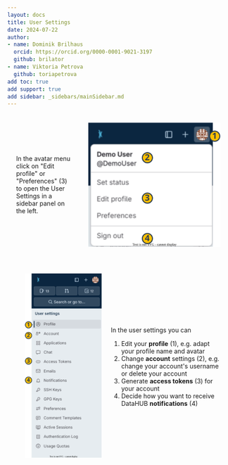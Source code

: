 ```yaml
---
layout: docs
title: User Settings
date: 2024-07-22
author:
- name: Dominik Brilhaus
  orcid: https://orcid.org/0000-0001-9021-3197
  github: brilator
- name: Viktoria Petrova
  github: toriapetrova
add toc: true
add support: true
add sidebar: _sidebars/mainSidebar.md
---
```


<style>

.container {
  display: flex;
  align-items: center;
  /*justify-content: center;*/
}

</style>

<div class="container">
  
  <div style="padding: 20px;">
  
  In the avatar menu click on "Edit profile" or "Preferences" (3) to open the User Settings in a sidebar panel on the left.
  
  </div>

  <img src="./../img/datahub-avatarMenu.drawio.svg" style="width: 300px; padding: 20px;">

</div>


<div class="container">
  
  <div style="padding: 20px;">
  <img src="./../img/datahub-preferences.drawio.svg" style="width: 400px; padding: 20px;">
  </div>

  <div style="padding: 20px;">

  In the user settings you can
  1. Edit your **profile** (1), e.g. adapt your profile name and avatar
  2. Change **account** settings (2), e.g. change your account's username or delete your account
  3. Generate **access tokens** (3) for your account
  4. Decide how you want to receive DataHUB **notifications** (4)

  </div>

</div>
